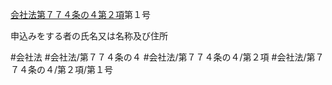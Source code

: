 [会社法第７７４条の４第２項](会社法＿＿＿＿第７７４条の４第２項)第１号

申込みをする者の氏名又は名称及び住所


#会社法
#会社法/第７７４条の４
#会社法/第７７４条の４/第２項
#会社法/第７７４条の４/第２項/第１号
